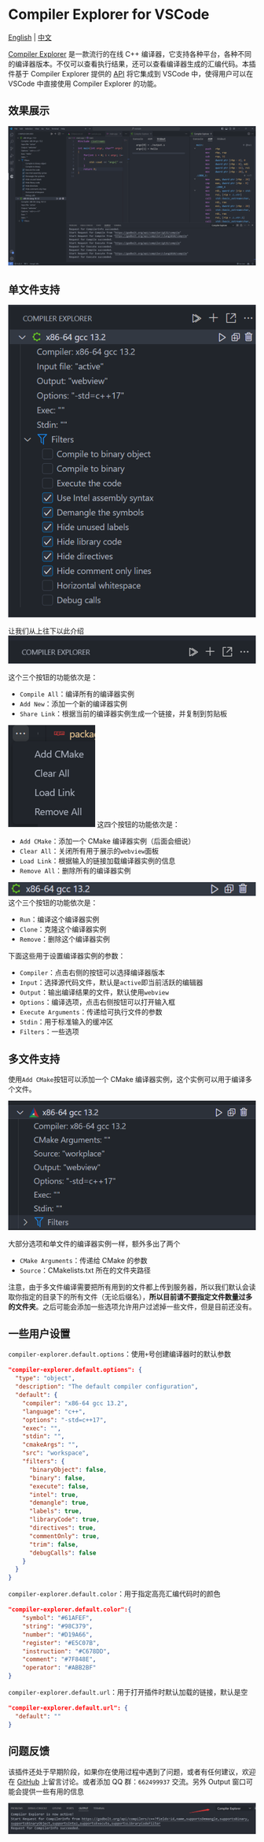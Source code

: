 # Compiler Explorer for VSCode

[English](./README.md) | [中文](./README-zh.md)

[Compiler Explorer](https://github.com/compiler-explorer/compiler-explorer) 是一款流行的在线 C++ 编译器，它支持各种平台，各种不同的编译器版本。不仅可以查看执行结果，还可以查看编译器生成的汇编代码。本插件基于 Compiler Explorer 提供的 [API](https://github.com/compiler-explorer/compiler-explorer/blob/main/docs/API.md) 将它集成到 VSCode 中，使得用户可以在 VSCode 中直接使用 Compiler Explorer 的功能。

## 效果展示

![Display](docs/Display.png)

## 单文件支持

![UI](docs/SingleFile.png)

让我们从上往下以此介绍
![view](docs/View.png)

这个三个按钮的功能依次是：
- `Compile All`：编译所有的编译器实例
- `Add New`：添加一个新的编译器实例
- `Share Link`：根据当前的编译器实例生成一个链接，并复制到剪贴板

![Extra](docs/Extra.png)
这四个按钮的功能依次是：
- `Add CMake`：添加一个 CMake 编译器实例（后面会细说）
- `Clear All`：关闭所有用于展示的`webview`面板
- `Load Link`：根据输入的链接加载编译器实例的信息
- `Remove All`：删除所有的编译器实例

![instance](docs/Instance.png)
这个三个按钮的功能依次是：
- `Run`：编译这个编译器实例
- `Clone`：克隆这个编译器实例
- `Remove`：删除这个编译器实例

下面这些用于设置编译器实例的参数：

- `Compiler`：点击右侧的按钮可以选择编译器版本
- `Input`：选择源代码文件，默认是`active`即当前活跃的编辑器
- `Output`：输出编译结果的文件，默认使用`webview`
- `Options`：编译选项，点击右侧按钮可以打开输入框
- `Execute Arguments`：传递给可执行文件的参数
- `Stdin`：用于标准输入的缓冲区
- `Filters`：一些选项

## 多文件支持
使用`Add CMake`按钮可以添加一个 CMake 编译器实例，这个实例可以用于编译多个文件。

![CMake](docs/CMake.png)

大部分选项和单文件的编译器实例一样，额外多出了两个
- `CMake Arguments`：传递给 CMake 的参数
- `Source`：CMakelists.txt 所在的文件夹路径

注意，由于多文件编译需要把所有用到的文件都上传到服务器，所以我们默认会读取你指定的目录下的所有文件（无论后缀名），**所以目前请不要指定文件数量过多的文件夹**。之后可能会添加一些选项允许用户过滤掉一些文件，但是目前还没有。

## 一些用户设置
`compiler-explorer.default.options`：使用`+`号创建编译器时的默认参数
```json
"compiler-explorer.default.options": {
  "type": "object",
  "description": "The default compiler configuration",
  "default": {
    "compiler": "x86-64 gcc 13.2",
    "language": "c++",
    "options": "-std=c++17",
    "exec": "",
    "stdin": "",
    "cmakeArgs": "",
    "src": "workspace",
    "filters": {
      "binaryObject": false,
      "binary": false,
      "execute": false,
      "intel": true,
      "demangle": true,
      "labels": true,
      "libraryCode": true,
      "directives": true,
      "commentOnly": true,
      "trim": false,
      "debugCalls": false
    }
  }
}
```

`compiler-explorer.default.color`：用于指定高亮汇编代码时的颜色
```json
"compiler-explorer.default.color":{
    "symbol": "#61AFEF",
    "string": "#98C379",
    "number": "#D19A66",
    "register": "#E5C07B",
    "instruction": "#C678DD",
    "comment": "#7F848E",
    "operator": "#ABB2BF"
}
```
`compiler-explorer.default.url`：用于打开插件时默认加载的链接，默认是空
```json
"compiler-explorer.default.url": {
  "default": ""
}
```

## 问题反馈
该插件还处于早期阶段，如果你在使用过程中遇到了问题，或者有任何建议，欢迎在 [GitHub](https://github.com/16bit-ykiko/vscode-compiler-explorer) 上留言讨论。或者添加 QQ 群：`662499937` 交流。另外 Output 窗口可能会提供一些有用的信息

![Output](docs/Output.png)